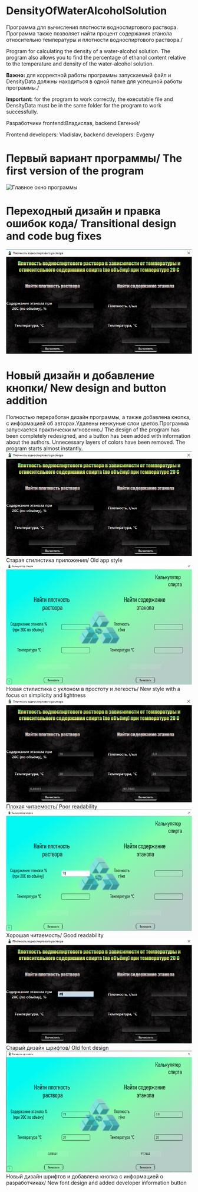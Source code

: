 # DensityOfWaterAlcoholSolution
Программа для вычисления плотности водноспиртового раствора.
Программа также позволяет найти процент содержания этанола относительно температуры и плотности водноспиртового раствора./


Program for calculating the density of a water-alcohol solution.
The program also allows you to find the percentage of ethanol content relative to the temperature and density of the water-alcohol solution.

**Важно:** для корректной работы программы запускаемый файл и DensityData должны находиться в одной папке для успешной работы программы./


**Important:** for the program to work correctly, the executable file and DensityData must be in the same folder for the program to work successfully.


Разработчики frontend:Владислав, backend:Евгений/ 

Frontend developers: Vladislav, backend developers: Evgeny

# Первый вариант программы/ The first version of the program
![Главное окно программы](https://github.com/FantaCola49/DensityOfWaterAlcoholSolution/blob/master/Resources/Demo/1.JPG)


# Переходный дизайн и правка ошибок кода/ Transitional design and code bug fixes
![Главное окно программы](https://github.com/Bibosiandre/DensityOfWaterAlcoholSolution/blob/master/demo/1.png)


# Новый дизайн и добавление кнопки/ New design and button addition
Полностью переработан дизайн программы, а также добавлена кнопка, с информацией об авторах.Удалены ненжуные слои цветов.Программа запускается практически мгновенно./
The design of the program has been completely redesigned, and a button has been added with information about the authors. Unnecessary layers of colors have been removed. The program starts almost instantly.
![До переработки](https://github.com/Bibosiandre/DensityOfWaterAlcoholSolution/blob/master/demo/1.png)
Старая стилистика приложения/
Old app style
![После переработки](https://github.com/Bibosiandre/DensityOfWaterAlcoholSolution/blob/master/demo/4.png)
Новая стилистика с уклоном в простоту и легкость/
New style with a focus on simplicity and lightness
![До переработки](https://github.com/Bibosiandre/DensityOfWaterAlcoholSolution/blob/master/demo/2.png)
Плохая читаемость/
Poor readability
![После переработки](https://github.com/Bibosiandre/DensityOfWaterAlcoholSolution/blob/master/demo/5.png)
Хорошая читаемость/
Good readability
![До переработки](https://github.com/Bibosiandre/DensityOfWaterAlcoholSolution/blob/master/demo/3.png)
Старый дизайн шрифтов/
Old font design
![После переработки](https://github.com/Bibosiandre/DensityOfWaterAlcoholSolution/blob/master/demo/6.png)
Новый дизайн шрифтов и добавлена кнопка с информацией о разработчиках/
New font design and added developer information button
